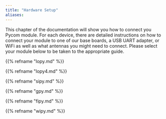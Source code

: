 ```yaml
---
title: "Hardware Setup"
aliases:
---
```


This chapter of the documentation will show you how to connect you Pycom module. For each device, there are detailed instructions on how to connect your module to one of our base boards, a USB UART adapter, or WiFi as well as what antennas you might need to connect. Please select your module below to be taken to the appropriate guide.

{{% refname "lopy.md" %}}

{{% refname "lopy4.md" %}}

{{% refname "sipy.md" %}}

{{% refname "gpy.md" %}}

{{% refname "fipy.md" %}}

{{% refname "wipy.md" %}}
